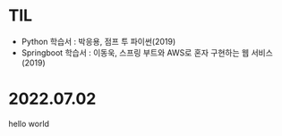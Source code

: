 # TIL
* Python 학습서 : 박응용, 점프 투 파이썬(2019)
* Springboot 학습서 : 이동욱, 스프링 부트와 AWS로 혼자 구현하는 웹 서비스(2019)

# 2022.07.02
hello world
